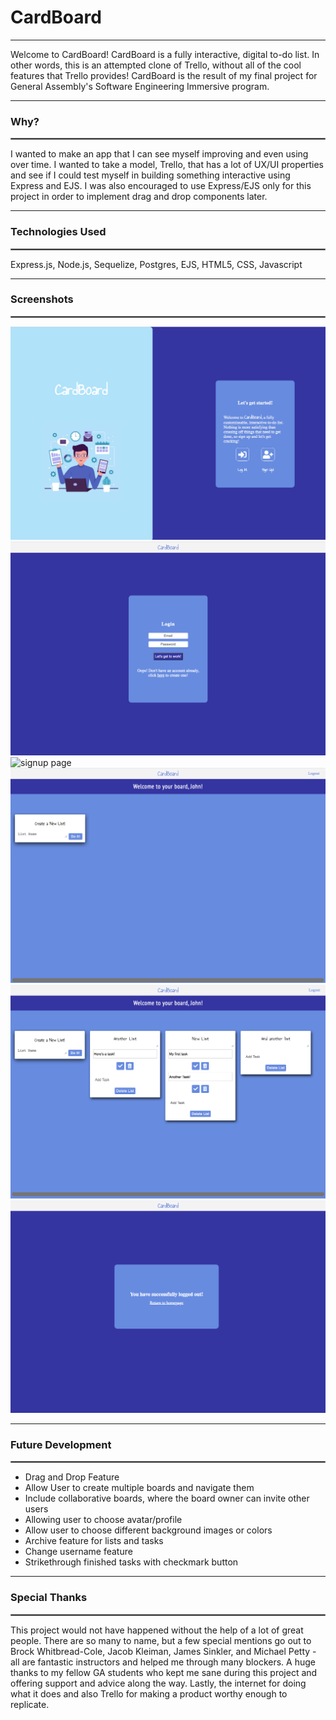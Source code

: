 # CardBoard
___

Welcome to CardBoard! CardBoard is a fully interactive, digital to-do list. In other words, this is an attempted clone of Trello, without all of the cool features that Trello provides! CardBoard is the result of my final project for General Assembly's Software Engineering Immersive program. 

___

### Why?
<hr style="border:1px solid gray"> </hr>

I wanted to make an app that I can see myself improving and even using over time. I wanted to take a model, Trello, that has a lot of UX/UI properties and see if I could test myself in building something interactive using Express and EJS. I was also encouraged to use Express/EJS only for this project in order to implement drag and drop components later.

___

### Technologies Used
<hr style="border:1px solid gray"> </hr>

Express.js, Node.js, Sequelize, Postgres, EJS, HTML5, CSS, Javascript
___

### Screenshots
<hr style="border:1px solid gray"> </hr>

![landing page](./public/images/landingpage.png)
![login page](./public/images/login.png)
![signup page](./public/images/signuo.png)
![board page 1](./public/images/board1.png)
![board page 2](./public/images/board2.png)
![logout page](./public/images/logout.png)

___

### Future Development
<hr style="border:1px solid gray"> </hr>

* Drag and Drop Feature
* Allow User to create multiple boards and navigate them
* Include collaborative boards, where the board owner can invite other users
* Allowing user to choose avatar/profile
* Allow user to choose different background images or colors
* Archive feature for lists and tasks
* Change username feature
* Strikethrough finished tasks with checkmark button

___

### Special Thanks
<hr style="border:1px solid gray"> </hr>

This project would not have happened without the help of a lot of great people. There are so many to name, but a few special mentions go out to Brock Whitbread-Cole, Jacob Kleiman, James Sinkler, and Michael Petty - all are fantastic instructors and helped me through many blockers. A huge thanks to my fellow GA students who kept me sane during this project and offering support and advice along the way. Lastly, the internet for doing what it does and also Trello for making a product worthy enough to replicate.
